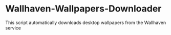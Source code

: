 # Wallhaven-Wallpapers-Downloader
This script automatically downloads desktop wallpapers from the Wallhaven service
